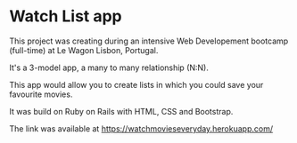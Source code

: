 # Watch List app

This project was creating during an intensive Web Developement bootcamp (full-time) at Le Wagon Lisbon, Portugal.

It's a 3-model app, a many to many relationship (N:N).

This app would allow you to create lists in which you could save your favourite movies.

It was build on Ruby on Rails with HTML, CSS and Bootstrap.

The link was available at https://watchmovieseveryday.herokuapp.com/
